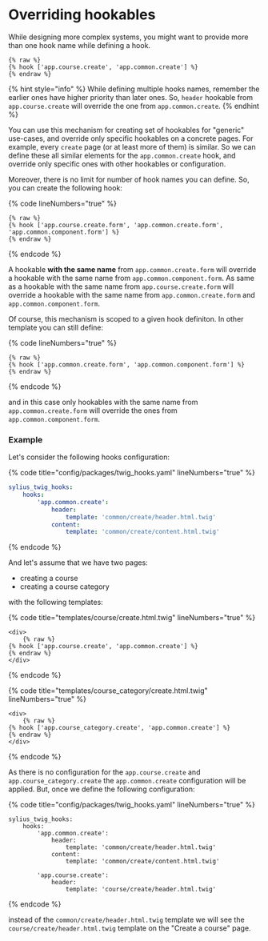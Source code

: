 # Overriding hookables

While designing more complex systems, you might want to provide more than one hook name while defining a hook.&#x20;

```twig
{% raw %}
{% hook ['app.course.create', 'app.common.create'] %}
{% endraw %}
```

{% hint style="info" %}
While defining multiple hooks names, remember the earlier ones have higher priority than later ones. So, `header` hookable from `app.course.create` will override the one from `app.common.create`.
{% endhint %}

You can use this mechanism for creating set of hookables for "generic" use-cases, and override only specific hookables on a concrete pages. For example, every `create` page (or at least more of them) is similar. So we can define these all similar elements for the `app.common.create` hook, and override only specific ones with other hookables or configuration.

Moreover, there is no limit for number of hook names you can define. So, you can create the following hook:

{% code lineNumbers="true" %}
```twig
{% raw %}
{% hook ['app.course.create.form', 'app.common.create.form', 'app.common.component.form'] %}
{% endraw %}
```
{% endcode %}

A hookable **with the same name** from `app.common.create.form` will override a hookable with the same name from `app.common.component.form`. As same as a hookable with the same name from `app.course.create.form` will override a hookable with the same name from `app.common.create.form` and `app.common.component.form`.

Of course, this mechanism is scoped to a given hook definiton. In other template you can still define:

{% code lineNumbers="true" %}
```twig
{% raw %}
{% hook ['app.common.create.form', 'app.common.component.form'] %}
{% endraw %}
```
{% endcode %}

and in this case only hookables with the same name from `app.common.create.form` will override the ones from `app.common.component.form`.

### Example

Let's consider the following hooks configuration:

{% code title="config/packages/twig_hooks.yaml" lineNumbers="true" %}
```yaml
sylius_twig_hooks:
    hooks:
        'app.common.create':
            header:
                template: 'common/create/header.html.twig'
            content:
                template: 'common/create/content.html.twig'
```
{% endcode %}

And let's assume that we have two pages:

* creating a course
* creating a course category

with the following templates:

{% code title="templates/course/create.html.twig" lineNumbers="true" %}
```twig
<div>
    {% raw %}
{% hook ['app.course.create', 'app.common.create'] %}
{% endraw %}
</div>
```
{% endcode %}

{% code title="templates/course_category/create.html.twig" lineNumbers="true" %}
```
<div>
    {% raw %}
{% hook ['app.course_category.create', 'app.common.create'] %}
{% endraw %}
</div>
```
{% endcode %}

As there is no configuration for the `app.course.create` and `app.course_category.create` the `app.common.create` configuration will be applied. But, once we define the following configuration:

{% code title="config/packages/twig_hooks.yaml" lineNumbers="true" %}
```
sylius_twig_hooks:
    hooks:
        'app.common.create':
            header:
                template: 'common/create/header.html.twig'
            content:
                template: 'common/create/content.html.twig'

        'app.course.create':
            header:
                template: 'course/create/header.html.twig'
```
{% endcode %}

instead of the `common/create/header.html.twig` template we will see the `course/create/header.html.twig` template on the "Create a course" page.
